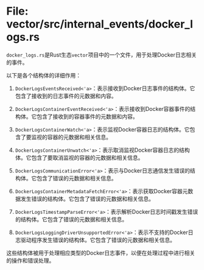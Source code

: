 # File: vector/src/internal_events/docker_logs.rs

`docker_logs.rs`是Rust生态`vector`项目中的一个文件，用于处理Docker日志相关的事件。

以下是各个结构体的详细作用：

1. `DockerLogsEventsReceived<'a>`：表示接收到Docker日志事件的结构体。它包含了接收到的日志事件的元数据和内容。

2. `DockerLogsContainerEventReceived<'a>`：表示接收到Docker容器事件的结构体。它包含了接收到的容器事件的元数据和内容。

3. `DockerLogsContainerWatch<'a>`：表示监视Docker容器日志的结构体。它包含了要监视的容器的元数据和相关信息。

4. `DockerLogsContainerUnwatch<'a>`：表示取消监视Docker容器日志的结构体。它包含了要取消监视的容器的元数据和相关信息。

5. `DockerLogsCommunicationError<'a>`：表示与Docker日志通信发生错误的结构体。它包含了错误的元数据和相关信息。

6. `DockerLogsContainerMetadataFetchError<'a>`：表示获取Docker容器元数据发生错误的结构体。它包含了错误的元数据和相关信息。

7. `DockerLogsTimestampParseError<'a>`：表示解析Docker日志时间戳发生错误的结构体。它包含了错误的元数据和相关信息。

8. `DockerLogsLoggingDriverUnsupportedError<'a>`：表示不支持的Docker日志驱动程序发生错误的结构体。它包含了错误的元数据和相关信息。

这些结构体被用于处理相应类型的Docker日志事件，以便在处理过程中进行相关的操作和错误处理。

